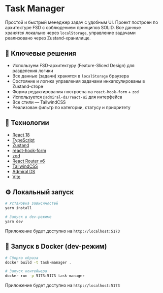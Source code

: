 # Task Manager

Простой и быстрый менеджер задач с удобным UI. Проект построен по архитектуре FSD с соблюдением принципов SOLID. Все данные хранятся локально через `localStorage`, управление задачами реализовано через Zustand-хранилище.

## 🧠 Ключевые решения

- Используем FSD-архитектуру (Feature-Sliced Design) для разделения логики
- Все данные (задачи) хранятся в `localStorage` браузера
- Состояние и логика управления задачами инкапсулированы в Zustand-сторе
- Форма редактирования построена на `react-hook-form` + `zod`
- Используется `@admiral-ds/react-ui` для интерфейса
- Все стили — TailwindCSS
- Реализован фильтр по категории, статусу и приоритету

## 🚀 Технологии

- [React 18](https://reactjs.org/)
- [TypeScript](https://www.typescriptlang.org/)
- [Zustand](https://github.com/pmndrs/zustand)
- [react-hook-form](https://react-hook-form.com/)
- [zod](https://github.com/colinhacks/zod)
- [React Router v6](https://reactrouter.com/)
- [TailwindCSS](https://tailwindcss.com/)
- [Admiral DS](https://admiralds.github.io/react-ui/)
- [Vite](https://vitejs.dev/)

## ⚙️ Локальный запуск

```bash
# Установка зависимостей
yarn install

# Запуск в dev-режиме
yarn dev
```

Приложение будет доступно на `http://localhost:5173`

## 🐳 Запуск в Docker (dev-режим)

```bash
# Сборка образа
docker build -t task-manager .

# Запуск контейнера
docker run -p 5173:5173 task-manager
```

Приложение будет доступно на `http://localhost:5173`